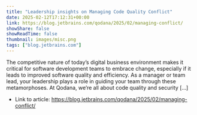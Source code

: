```yaml
---
title: "Leadership insights on Managing Code Quality Conflict"
date: 2025-02-12T17:12:31+00:00
link: https://blog.jetbrains.com/qodana/2025/02/managing-conflict/
showShare: false
showReadTime: false
thumbnail: images/misc.png
tags: ["blog.jetbrains.com"]
---
```

The competitive nature of today’s digital business environment makes it critical for software development teams to embrace change, especially if it leads to improved software quality and efficiency. As a manager or team lead, your leadership plays a role in guiding your team through these metamorphoses. At Qodana, we’re all about code quality and security […]

- Link to article: https://blog.jetbrains.com/qodana/2025/02/managing-conflict/
